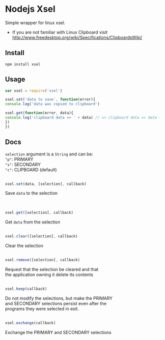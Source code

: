 # Nodejs Xsel

Simple wrapper for linux xsel.

* If you are not familiar with Linux Clipboard visit http://www.freedesktop.org/wiki/Specifications/ClipboardsWiki/

## Install
`npm install xsel`

## Usage

```js
var xsel = require('xsel')

xsel.set('data to save', function(error){
console.log('data was copied to clipboard')

xsel.get(function(error, data){
console.log('clipboard data => ' + data) // => clipboard data => data to save
})
})
```

## Docs

`selection` argument is a `String` and can be:  
`"p"`: PRIMARY  
`"s"`: SECONDARY  
`"c"`: CLIPBOARD (default)
<br>
<br>
```js
xsel.set(data, [selection], callback)
```
Save `data` to the selection  
<br>
<br>
```js
xsel.get([selection], callback)
```
Get `data` from the selection
<br>
<br>
```js
xsel.clear([selection], callback)
```
Clear the selection
<br>
<br>
```js
xsel.remove([selection], callback)
```
Request that the selection be cleared and that  
the application owning it delete its contents
<br>
<br>
```js
xsel.keep(callback)
```
Do not modify the selections, but make the PRIMARY  
and SECONDARY selections persist even after the  
programs they were selected in exit.
<br>
<br>
```js
xsel.exchange(callback)
```
Exchange the PRIMARY and SECONDARY selections